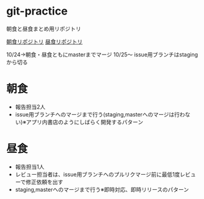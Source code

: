 # git-practice
朝食と昼食まとめ用リポジトリ

[朝食リポジトリ](https://github.com/matsuo-y/git-practice-breakfast)
[昼食リポジトリ](https://github.com/matsuo-y/git-practice-lunch)

10/24→朝食・昼食ともにmasterまでマージ
10/25～
issue用ブランチはstagingから切る
# 朝食
- 報告担当2人
- issue用ブランチへのマージまで行う(staging,masterへのマージは行わない)※アプリ内書店のようにしばらく開発するパターン

# 昼食
- 報告担当1人
- レビュー担当者は、issue用ブランチへのプルリクマージ前に最低1度レビューで修正依頼を出す
- staging,masterへのマージまで行う※即時対応、即時リリースのパターン